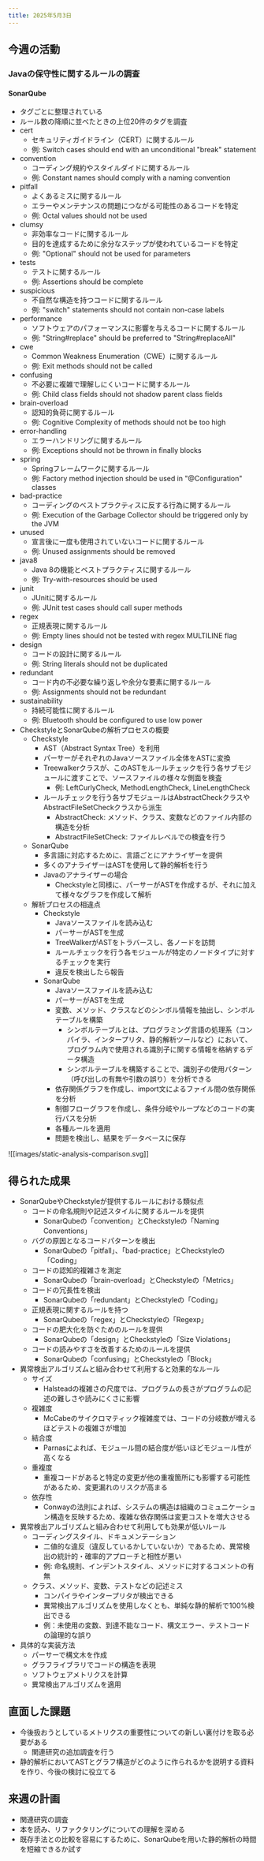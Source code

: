 ```yaml
---
title: 2025年5月3日
---
```

## 今週の活動
### Javaの保守性に関するルールの調査
#### SonarQube
- タグごとに整理されている
- ルール数の降順に並べたときの上位20件のタグを調査
- cert
	- セキュリティガイドライン（CERT）に関するルール
	- 例: Switch cases should end with an unconditional "break" statement
- convention
	- コーディング規約やスタイルダイドに関するルール
	- 例: Constant names should comply with a naming convention
- pitfall
	- よくあるミスに関するルール
	- エラーやメンテナンスの問題につながる可能性のあるコードを特定
	- 例: Octal values should not be used
- clumsy
	- 非効率なコードに関するルール
	- 目的を達成するために余分なステップが使われているコードを特定
	- 例: "Optional" should not be used for parameters
- tests
	- テストに関するルール
	- 例: Assertions should be complete
- suspicious
	- 不自然な構造を持つコードに関するルール
	- 例: "switch" statements should not contain non-case labels
- performance
	- ソフトウェアのパフォーマンスに影響を与えるコードに関するルール
	- 例: "String#replace" should be preferred to "String#replaceAll"
- cwe
	- Common Weakness Enumeration（CWE）に関するルール
	- 例: Exit methods should not be called
- confusing
	- 不必要に複雑で理解しにくいコードに関するルール
	- 例: Child class fields should not shadow parent class fields
- brain-overload
	- 認知的負荷に関するルール
	- 例: Cognitive Complexity of methods should not be too high
- error-handling
	- エラーハンドリングに関するルール
	- 例: Exceptions should not be thrown in finally blocks
- spring
	- Springフレームワークに関するルール
	- 例: Factory method injection should be used in "@Configuration" classes
- bad-practice
	- コーディングのベストプラクティスに反する行為に関するルール
	- 例: Execution of the Garbage Collector should be triggered only by the JVM
- unused
	- 宣言後に一度も使用されていないコードに関するルール
	- 例: Unused assignments should be removed
- java8
	- Java 8の機能とベストプラクティスに関するルール
	- 例: Try-with-resources should be used
- junit
	- JUnitに関するルール
	- 例: JUnit test cases should call super methods
- regex
	- 正規表現に関するルール
	- 例: Empty lines should not be tested with regex MULTILINE flag
- design
	- コードの設計に関するルール
	- 例: String literals should not be duplicated
- redundant
	- コード内の不必要な繰り返しや余分な要素に関するルール
	- 例: Assignments should not be redundant
- sustainability
	- 持続可能性に関するルール
	- 例: Bluetooth should be configured to use low power
- CheckstyleとSonarQubeの解析プロセスの概要
	- Checkstyle
		- AST（Abstract Syntax Tree）を利用
		- パーサーがそれぞれのJavaソースファイル全体をASTに変換
		-  Treewalkerクラスが、このASTをルールチェックを行う各サブモジュールに渡すことで、ソースファイルの様々な側面を検査
			- 例: LeftCurlyCheck, MethodLengthCheck, LineLengthCheck
		- ルールチェックを行う各サブモジュールはAbstractCheckクラスやAbstractFileSetCheckクラスから派生
			- AbstractCheck: メソッド、クラス、変数などのファイル内部の構造を分析
			- AbstractFileSetCheck: ファイルレベルでの検査を行う
	- SonarQube
		- 多言語に対応するために、言語ごとにアナライザーを提供
		- 多くのアナライザーはASTを使用して静的解析を行う
		- Javaのアナライザーの場合
			- Checkstyleと同様に、パーサーがASTを作成するが、それに加えて様々なグラフを作成して解析
	- 解析プロセスの相違点
		- Checkstyle
			- Javaソースファイルを読み込む
			- パーサーがASTを生成
			- TreeWalkerがASTをトラバースし、各ノードを訪問
			- ルールチェックを行う各モジュールが特定のノードタイプに対するチェックを実行
			- 違反を検出したら報告
		- SonarQube
			- Javaソースファイルを読み込む
			- パーサーがASTを生成
			- 変数、メソッド、クラスなどのシンボル情報を抽出し、シンボルテーブルを構築
				- シンボルテーブルとは、プログラミング言語の処理系（コンパイラ、インタープリタ、静的解析ツールなど）において、プログラム内で使用される識別子に関する情報を格納するデータ構造
				- シンボルテーブルを構築することで、識別子の使用パターン（呼び出しの有無や引数の誤り）を分析できる
			- 依存関係グラフを作成し、import文によるファイル間の依存関係を分析
			- 制御フローグラフを作成し、条件分岐やループなどのコードの実行パスを分析
			- 各種ルールを適用
			- 問題を検出し、結果をデータベースに保存

![[images/static-analysis-comparison.svg]]

## 得られた成果
- SonarQubeやCheckstyleが提供するルールにおける類似点
	- コードの命名規則や記述スタイルに関するルールを提供
		- SonarQubeの「convention」とCheckstyleの「Naming Conventions」
	- バグの原因となるコードパターンを検出
		- SonarQubeの「pitfall」、「bad-practice」とCheckstyleの「Coding」
	- コードの認知的複雑さを測定
		- SonarQubeの「brain-overload」とCheckstyleの「Metrics」
	- コードの冗長性を検出
		- SonarQubeの「redundant」とCheckstyleの「Coding」
	- 正規表現に関するルールを持つ
		- SonarQubeの「regex」とCheckstyleの「Regexp」
	- コードの肥大化を防ぐためのルールを提供
		- SonarQubeの「design」とCheckstyleの「Size Violations」
	- コードの読みやすさを改善するためのルールを提供
		- SonarQubeの「confusing」とCheckstyleの「Block」
- 異常検出アルゴリズムと組み合わせて利用すると効果的なルール
	- サイズ
		- Halsteadの複雑さの尺度では、プログラムの長さがプログラムの記述の難しさや読みにくさに影響
	- 複雑度
		- McCabeのサイクロマティック複雑度では、コードの分岐数が増えるほどテストの複雑さが増加
	- 結合度
		- Parnasによれば、モジュール間の結合度が低いほどモジュール性が高くなる
	- 重複度
		- 重複コードがあると特定の変更が他の重複箇所にも影響する可能性があるため、変更漏れのリスクが高まる
	- 依存性
		- Conwayの法則によれば、システムの構造は組織のコミュニケーション構造を反映するため、複雑な依存関係は変更コストを増大させる
- 異常検出アルゴリズムと組み合わせて利用しても効果が低いルール
	- コーディングスタイル、ドキュメンテーション
		- 二値的な違反（違反しているかしていないか）であるため、異常検出の統計的・確率的アプローチと相性が悪い
		- 例: 命名規則、インデントスタイル、メソッドに対するコメントの有無
	- クラス、メソッド、変数、テストなどの記述ミス
		- コンパイラやインタープリタが検出できる
		- 異常検出アルゴリズムを使用しなくとも、単純な静的解析で100%検出できる
		- 例：未使用の変数、到達不能なコード、構文エラー、テストコードの論理的な誤り
- 具体的な実装方法
	- パーサーで構文木を作成
	- グラフライブラリでコードの構造を表現
	- ソフトウェアメトリクスを計算
	- 異常検出アルゴリズムを適用
## 直面した課題
- 今後扱おうとしているメトリクスの重要性についての新しい裏付けを取る必要がある
	- 関連研究の追加調査を行う
- 静的解析においてASTとグラフ構造がどのように作られるかを説明する資料を作り、今後の検討に役立てる
## 来週の計画
- 関連研究の調査
- 本を読み、リファクタリングについての理解を深める
- 既存手法との比較を容易にするために、SonarQubeを用いた静的解析の時間を短縮できるか試す